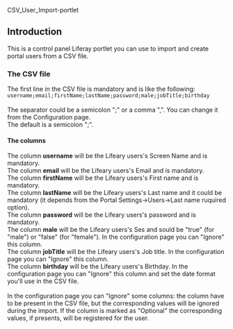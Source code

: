 CSV_User_Import-portlet

<h2>Introduction</h2>
This is a control panel Liferay portlet you can use to import and create portal users from a CSV file.

<h3>The CSV file</h3>
The first line in the CSV file is mandatory and is like the following:<br/>
<code>username;email;firstName;lastName;password;male;jobTitle;birthday</code><br/>
<br/>
The separator could be a semicolon ";" or a comma ",". You can change it from the Configuration page.<br/>
The default is a semicolon ";".
<h4>The columns</h4>
The column <strong>username</strong> will be the Lifeary users's Screen Name and is mandatory.<br/>
The column <strong>email</strong> will be the Lifeary users's Email and is mandatory.<br/>
The column <strong>firstName</strong> will be the Lifeary users's First name and is mandatory.<br/>
The column <strong>lastName</strong> will be the Lifeary users's Last name and it could be mandatory (it depends from the Portal Settings->Users->Last name ruquired option).<br/>
The column <strong>password</strong> will be the Lifeary users's password and is mandatory.<br/>
The column <strong>male</strong> will be the Lifeary users's Ses and sould be "true" (for "male") or "false" (for "female"). In the configuration page you can "Ignore" this column.<br/>
The column <strong>jobTitle</strong> will be the Lifeary users's Job title. In the configuration page you can "Ignore" this column.<br/>
The column <strong>birthday</strong> will be the Lifeary users's Birthday. In the configuration page you can "Ignore" this column and set the date format you'll use in the CSV file.<br/>
<br/>
In the configuration page you can "Ignore" some columns: the column have to be present in the CSV file, but the corresponding values will be ignored during the import.
If the column is marked as "Optional" the corresponding values, if presents, will be registered for the user.
